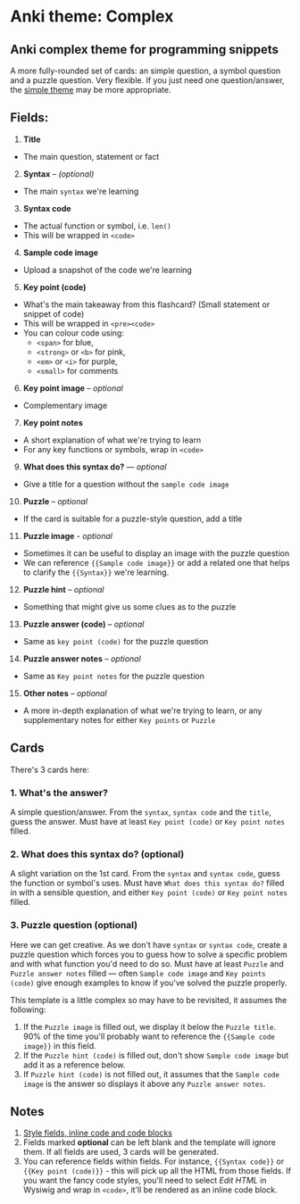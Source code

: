 # Anki theme: Complex
## Anki complex theme for programming snippets

A more fully-rounded set of cards: an simple question, a symbol question and a puzzle question. Very flexible. If you just need one question/answer, the [simple theme](../simple/README.md) may be more appropriate.

## Fields:

1. **Title**
  - The main question, statement or fact
2. **Syntax** – *(optional)*
  - The main `syntax` we're learning
3. **Syntax code**
  - The actual function or symbol, i.e. `len()`
  - This will be wrapped in `<code>`
4. **Sample code image**
  - Upload a snapshot of the code we're learning
5. **Key point (code)**
  - What's the main takeaway from this flashcard? (Small statement or snippet of code)
  - This will be wrapped in `<pre><code>`
  - You can colour code using:
    - `<span>` for blue,
    - `<strong>` or `<b>` for pink,
    - `<em>` or `<i>` for purple,
    - `<small>` for comments
6. **Key point image** – *optional*
  - Complementary image
7. **Key point notes**
  - A short explanation of what we're trying to learn
  - For any key functions or symbols, wrap in `<code>`
9. **What does this syntax do?** — *optional*
  - Give a title for a question without the `sample code image`
10. **Puzzle** – *optional*
  - If the card is suitable for a puzzle-style question, add a title
11. **Puzzle image** - *optional*
  - Sometimes it can be useful to display an image with the puzzle question
  - We can reference `{{Sample code image}}` or add a related one that helps to clarify the `{{Syntax}}` we're learning.
12. **Puzzle hint** – *optional*
  - Something that might give us some clues as to the puzzle
13. **Puzzle answer (code)** – *optional*
  - Same as `key point (code)` for the puzzle question
14. **Puzzle answer notes** – *optional*
  - Same as `Key point notes` for the puzzle question
15. **Other notes** – *optional*
  - A more in-depth explanation of what we're trying to learn, or any supplementary notes for either `Key points` or `Puzzle`


## Cards

There's 3 cards here:

### 1. What's the answer?

A simple question/answer. From the `syntax`, `syntax code` and the `title`, guess the answer. Must have at least `Key point (code)` or `Key point notes` filled.

### 2. What does this syntax do? (optional)

A slight variation on the 1st card. From the `syntax` and `syntax code`, guess the function or symbol's uses. Must have `What does this syntax do?` filled in with a sensible question, and either `Key point (code)` or `Key point notes` filled.

### 3. Puzzle question (optional)

Here we can get creative. As we don't have `syntax` or `syntax code`, create a puzzle question which forces you to guess how to solve a specific problem and with what function you'd need to do so. Must have at least `Puzzle` and `Puzzle answer notes` filled — often `Sample code image` and `Key points (code)` give enough examples to know if you've solved the puzzle properly.

This template is a little complex so may have to be revisited, it assumes the following:

1. If the `Puzzle image` is filled out, we display it below the `Puzzle title`. 90% of the time you'll probably want to reference the `{{Sample code image}}` in this field.
2. If the `Puzzle hint (code)` is filled out, don't show `Sample code image` but add it as a reference below.
3. If `Puzzle hint (code)` is not filled out, it assumes that the `Sample code image` is the answer so displays it above any `Puzzle answer notes`.


## Notes

1. [Style fields, inline code and code blocks](../../README.md)
2. Fields marked **optional** can be left blank and the template will ignore them. If all fields are used, 3 cards will be generated.
3. You can reference fields within fields. For instance, `{{Syntax code}}` or `{{Key point (code)}}` - this will pick up all the HTML from those fields. If you want the fancy code styles, you'll need to select *Edit HTML* in Wysiwig and wrap in `<code>`, it'll be rendered as an inline code block.
